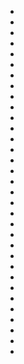 * [](007-INT.NicksRoom-Evening.md)
* [](008-EXT.Neighborhood-Evening.md)
* [](009-EXT.Neighborhood-Evening.md)
* [](010-EXT.Driveway-Dusk--DEFERRED--.md)
* [](011-INT.FamilyRoom.md)
* [](018-INT.FamilyRoom.md)
* [](020-INT.FamilyRoom.md)
* [](021-INT.Doorway.md)
* [](027-INT.FamilyRoom.md)
* [](032-INT.FamilyRoom.md)
* [](033-EXT.Backyard.md)
* [](034-INT.FamilyRoom.md)
* [](035-INT.Hallway.md)
* [](036-INT.FamilyRoom.md)
* [](038-INT.FamilyRoom.md)
* [](039-EXT.Backyard.md)
* [](040-INT.FamilyRoom.md)
* [](041-INT.Backyard.md)
* [](042-INT.FamilyRoom.md)
* [](043-INT.NicksRoom.md)
* [](049-INT.NicksRoom.md)
* [](055-INT.NicksRoom.md)
* [](057-INT.NicksRoom.md)
* [](064-EXT.Backyard.md)
* [](067-INT.FamilyRoom.md)
* [](069-INT.FamilyRoom.md)
* [](071-INT.Doorway.md)
* [](072-INT.ParentsRoom.md)
* [](073-INT.FamilyRoom.md)
* [](074-INT.ParentsRoom--COMBINEDW072--.md)
* [](076-INT.ParentsRoom--COMBINEDW072--.md)
* [](103-INT.Hallway.md)
* [](124-INT.Hallway.md)
